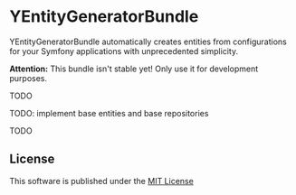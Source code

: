 YEntityGeneratorBundle
======================

YEntityGeneratorBundle automatically creates entities from configurations 
for your Symfony applications with unprecedented simplicity.

**Attention:** This bundle isn't stable yet! Only use it for development purposes.

TODO

TODO: implement base entities and base repositories

TODO

License
-------

This software is published under the [MIT License](LICENSE.md)
